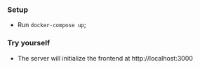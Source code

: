 ### Setup

- Run `docker-compose up`;


### Try yourself

- The server will initialize the frontend at http://localhost:3000
